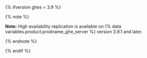 {% ifversion ghes = 3.9 %}

{% note %}

**Note:** High availability replication is available on {% data variables.product.prodname_ghe_server %} version 3.9.1 and later.

{% endnote %}

{% endif %}